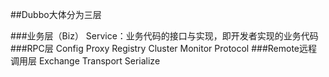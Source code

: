 ##Dubbo大体分为三层

###业务层（Biz）
    Service：业务代码的接口与实现，即开发者实现的业务代码
###RPC层
    Config
    Proxy
    Registry
    Cluster
    Monitor
    Protocol
###Remote远程调用层
    Exchange
    Transport
    Serialize
   